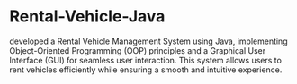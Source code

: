 # Rental-Vehicle-Java
 developed a Rental Vehicle Management System using Java, implementing Object-Oriented Programming (OOP) principles and a Graphical User Interface (GUI) for seamless user interaction. This system allows users to rent vehicles efficiently while ensuring a smooth and intuitive experience.
